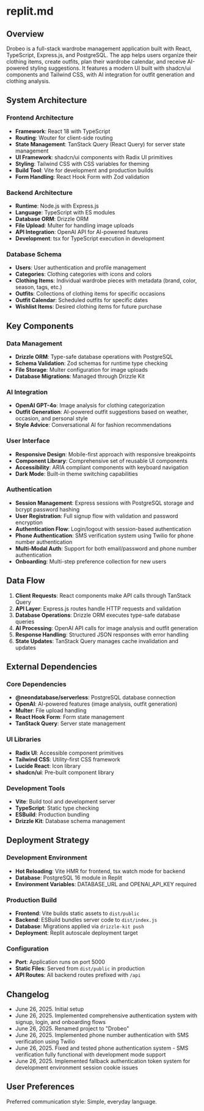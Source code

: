 # replit.md

## Overview

Drobeo is a full-stack wardrobe management application built with React, TypeScript, Express.js, and PostgreSQL. The app helps users organize their clothing items, create outfits, plan their wardrobe calendar, and receive AI-powered styling suggestions. It features a modern UI built with shadcn/ui components and Tailwind CSS, with AI integration for outfit generation and clothing analysis.

## System Architecture

### Frontend Architecture
- **Framework**: React 18 with TypeScript
- **Routing**: Wouter for client-side routing
- **State Management**: TanStack Query (React Query) for server state management
- **UI Framework**: shadcn/ui components with Radix UI primitives
- **Styling**: Tailwind CSS with CSS variables for theming
- **Build Tool**: Vite for development and production builds
- **Form Handling**: React Hook Form with Zod validation

### Backend Architecture
- **Runtime**: Node.js with Express.js
- **Language**: TypeScript with ES modules
- **Database ORM**: Drizzle ORM
- **File Upload**: Multer for handling image uploads
- **API Integration**: OpenAI API for AI-powered features
- **Development**: tsx for TypeScript execution in development

### Database Schema
- **Users**: User authentication and profile management
- **Categories**: Clothing categories with icons and colors
- **Clothing Items**: Individual wardrobe pieces with metadata (brand, color, season, tags, etc.)
- **Outfits**: Collections of clothing items for specific occasions
- **Outfit Calendar**: Scheduled outfits for specific dates
- **Wishlist Items**: Desired clothing items for future purchase

## Key Components

### Data Management
- **Drizzle ORM**: Type-safe database operations with PostgreSQL
- **Schema Validation**: Zod schemas for runtime type checking
- **File Storage**: Multer configuration for image uploads
- **Database Migrations**: Managed through Drizzle Kit

### AI Integration
- **OpenAI GPT-4o**: Image analysis for clothing categorization
- **Outfit Generation**: AI-powered outfit suggestions based on weather, occasion, and personal style
- **Style Advice**: Conversational AI for fashion recommendations

### User Interface
- **Responsive Design**: Mobile-first approach with responsive breakpoints
- **Component Library**: Comprehensive set of reusable UI components
- **Accessibility**: ARIA compliant components with keyboard navigation
- **Dark Mode**: Built-in theme switching capabilities

### Authentication
- **Session Management**: Express sessions with PostgreSQL storage and bcrypt password hashing
- **User Registration**: Full signup flow with validation and password encryption
- **Authentication Flow**: Login/logout with session-based authentication
- **Phone Authentication**: SMS verification system using Twilio for phone number authentication
- **Multi-Modal Auth**: Support for both email/password and phone number authentication
- **Onboarding**: Multi-step preference collection for new users

## Data Flow

1. **Client Requests**: React components make API calls through TanStack Query
2. **API Layer**: Express.js routes handle HTTP requests and validation
3. **Database Operations**: Drizzle ORM executes type-safe database queries
4. **AI Processing**: OpenAI API calls for image analysis and outfit generation
5. **Response Handling**: Structured JSON responses with error handling
6. **State Updates**: TanStack Query manages cache invalidation and updates

## External Dependencies

### Core Dependencies
- **@neondatabase/serverless**: PostgreSQL database connection
- **OpenAI**: AI-powered features (image analysis, outfit generation)
- **Multer**: File upload handling
- **React Hook Form**: Form state management
- **TanStack Query**: Server state management

### UI Libraries
- **Radix UI**: Accessible component primitives
- **Tailwind CSS**: Utility-first CSS framework
- **Lucide React**: Icon library
- **shadcn/ui**: Pre-built component library

### Development Tools
- **Vite**: Build tool and development server
- **TypeScript**: Static type checking
- **ESBuild**: Production bundling
- **Drizzle Kit**: Database schema management

## Deployment Strategy

### Development Environment
- **Hot Reloading**: Vite HMR for frontend, tsx watch mode for backend
- **Database**: PostgreSQL 16 module in Replit
- **Environment Variables**: DATABASE_URL and OPENAI_API_KEY required

### Production Build
- **Frontend**: Vite builds static assets to `dist/public`
- **Backend**: ESBuild bundles server code to `dist/index.js`
- **Database**: Migrations applied via `drizzle-kit push`
- **Deployment**: Replit autoscale deployment target

### Configuration
- **Port**: Application runs on port 5000
- **Static Files**: Served from `dist/public` in production
- **API Routes**: All backend routes prefixed with `/api`

## Changelog
- June 26, 2025. Initial setup
- June 26, 2025. Implemented comprehensive authentication system with signup, login, and onboarding flows
- June 26, 2025. Renamed project to "Drobeo"
- June 26, 2025. Implemented phone number authentication with SMS verification using Twilio
- June 26, 2025. Fixed and tested phone authentication system - SMS verification fully functional with development mode support
- June 26, 2025. Implemented fallback authentication token system for development environment session cookie issues

## User Preferences

Preferred communication style: Simple, everyday language.